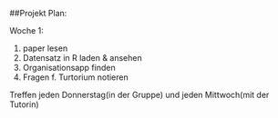 ##Projekt Plan:

Woche 1:
1. paper lesen
2. Datensatz in R laden & ansehen
3. Organisationsapp finden
4. Fragen f. Turtorium notieren

Treffen jeden Donnerstag(in der Gruppe) und jeden Mittwoch(mit der Tutorin)